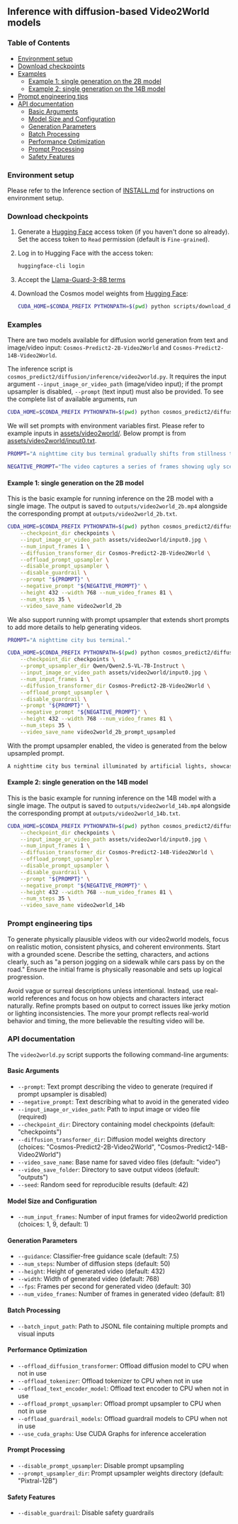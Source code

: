 ## Inference with diffusion-based Video2World models

### Table of Contents
- [Environment setup](#environment-setup)
- [Download checkpoints](#download-checkpoints)
- [Examples](#examples)
  - [Example 1: single generation on the 2B model](#example-1-single-generation-on-the-2b-model)
  - [Example 2: single generation on the 14B model](#example-2-single-generation-on-the-14b-model)
- [Prompt engineering tips](#prompt-engineering-tips)
- [API documentation](#api-documentation)
  - [Basic Arguments](#basic-arguments)
  - [Model Size and Configuration](#model-size-and-configuration)
  - [Generation Parameters](#generation-parameters)
  - [Batch Processing](#batch-processing)
  - [Performance Optimization](#performance-optimization)
  - [Prompt Processing](#prompt-processing)
  - [Safety Features](#safety-features)

### Environment setup

Please refer to the Inference section of [INSTALL.md](/INSTALL.md#inference) for instructions on environment setup.

### Download checkpoints

1. Generate a [Hugging Face](https://huggingface.co/settings/tokens) access token (if you haven't done so already). Set the access token to `Read` permission (default is `Fine-grained`).

2. Log in to Hugging Face with the access token:
   ```bash
   huggingface-cli login
   ```
3. Accept the [Llama-Guard-3-8B terms](https://huggingface.co/meta-llama/Llama-Guard-3-8B)

4. Download the Cosmos model weights from [Hugging Face](https://huggingface.co/collections/nvidia/cosmos-predict2-68028efc052239369a0f2959):
   ```bash
   CUDA_HOME=$CONDA_PREFIX PYTHONPATH=$(pwd) python scripts/download_diffusion_checkpoints.py --model_sizes 2B 14B --model_types Video2World --checkpoint_dir checkpoints
   ```

<!-- ### GPU memory requirements

We report the maximum observed GPU memory usage during end-to-end inference. Additionally, we offer a series of model offloading strategies to help users manage GPU memory usage effectively.

For GPUs with limited memory, we recommend fully offloading all models. For higher-end GPUs, users can select the most suitable offloading strategy considering the numbers provided below.

| Offloading Strategy                                                              | Cosmos-Predict2-2B-Video2World | Cosmos-Predict2-14B-Video2World |
|----------------------------------------------------------------------------------|---------|---------|
| Offload prompt upsampler                                                         | 76.5 GB | > 80.0 GB |
| Offload prompt upsampler & guardrails                                            | 59.9 GB | 73.3 GB |
| Offload prompt upsampler & guardrails & T5 encoder                               | 41.3 GB | 54.8 GB |
| Offload prompt upsampler & guardrails & T5 encoder & tokenizer                   | 41.1 GB | 54.5 GB |
| Offload prompt upsampler & guardrails & T5 encoder & tokenizer & diffusion model | 27.3 GB | 39.0 GB |

The numbers may vary depending on system specs and are for reference only. -->

### Examples

There are two models available for diffusion world generation from text and image/video input: `Cosmos-Predict2-2B-Video2World` and `Cosmos-Predict2-14B-Video2World`.

The inference script is `cosmos_predict2/diffusion/inference/video2world.py`.
It requires the input argument `--input_image_or_video_path` (image/video input); if the prompt upsampler is disabled, `--prompt` (text input) must also be provided.
To see the complete list of available arguments, run
```bash
CUDA_HOME=$CONDA_PREFIX PYTHONPATH=$(pwd) python cosmos_predict2/diffusion/inference/video2world.py --help
```

We will set prompts with environment variables first.
Please refer to example inputs in [assets/video2world/](/assets/video2world/).
Below prompt is from [assets/video2world/input0.txt](/assets/video2world/input0.txt).
```bash
PROMPT="A nighttime city bus terminal gradually shifts from stillness to subtle movement. At first, multiple double-decker buses are parked under the glow of overhead lights, with a central bus labeled "87D" facing forward and stationary. As the video progresses, the bus in the middle moves ahead slowly, its headlights brightening the surrounding area and casting reflections onto adjacent vehicles. The motion creates space in the lineup, signaling activity within the otherwise quiet station. It then comes to a smooth stop, resuming its position in line. Overhead signage in Chinese characters remains illuminated, enhancing the vibrant, urban night scene."

NEGATIVE_PROMPT="The video captures a series of frames showing ugly scenes, static with no motion, motion blur, over-saturation, shaky footage, low resolution, grainy texture, pixelated images, poorly lit areas, underexposed and overexposed scenes, poor color balance, washed out colors, choppy sequences, jerky movements, low frame rate, artifacting, color banding, unnatural transitions, outdated special effects, fake elements, unconvincing visuals, poorly edited content, jump cuts, visual noise, and flickering. Overall, the video is of poor quality."
```

#### Example 1: single generation on the 2B model
This is the basic example for running inference on the 2B model with a single image. 
The output is saved to `outputs/video2world_2b.mp4` alongside the corresponding prompt at `outputs/video2world_2b.txt`.

```bash
CUDA_HOME=$CONDA_PREFIX PYTHONPATH=$(pwd) python cosmos_predict2/diffusion/inference/video2world.py \
    --checkpoint_dir checkpoints \
    --input_image_or_video_path assets/video2world/input0.jpg \
    --num_input_frames 1 \
    --diffusion_transformer_dir Cosmos-Predict2-2B-Video2World \
    --offload_prompt_upsampler \
    --disable_prompt_upsampler \
    --disable_guardrail \
    --prompt "${PROMPT}" \
    --negative_prompt "${NEGATIVE_PROMPT}" \
    --height 432 --width 768 --num_video_frames 81 \
    --num_steps 35 \
    --video_save_name video2world_2b
```

We also support running with prompt upsampler that extends short prompts to add more details to help generating videos.
```bash
PROMPT="A nighttime city bus terminal."

CUDA_HOME=$CONDA_PREFIX PYTHONPATH=$(pwd) python cosmos_predict2/diffusion/inference/video2world.py \
    --checkpoint_dir checkpoints \
    --prompt_upsampler_dir Qwen/Qwen2.5-VL-7B-Instruct \
    --input_image_or_video_path assets/video2world/input0.jpg \
    --num_input_frames 1 \
    --diffusion_transformer_dir Cosmos-Predict2-2B-Video2World \
    --offload_prompt_upsampler \
    --disable_guardrail \
    --prompt "${PROMPT}" \
    --negative_prompt "${NEGATIVE_PROMPT}" \
    --height 432 --width 768 --num_video_frames 81 \
    --num_steps 35 \
    --video_save_name video2world_2b_prompt_upsampled
```

With the prompt upsampler enabled, the video is generated from the below upsampled prompt.
```bash
A nighttime city bus terminal illuminated by artificial lights, showcasing a bustling urban environment. Several buses, including a prominent yellow double-decker, are parked along the platform, their headlights and taillights casting a warm glow. The terminal is set against a backdrop of tall buildings, their windows reflecting the city lights. The sky is overcast, adding a moody ambiance to the scene. A close-up shot captures the details of the buses and the platform, emphasizing the dynamic energy of the terminal.
```

#### Example 2: single generation on the 14B model
This is the basic example for running inference on the 14B model with a single image. 
The output is saved to `outputs/video2world_14b.mp4` alongside the corresponding prompt at `outputs/video2world_14b.txt`.

```bash
CUDA_HOME=$CONDA_PREFIX PYTHONPATH=$(pwd) python cosmos_predict2/diffusion/inference/video2world.py \
    --checkpoint_dir checkpoints \
    --input_image_or_video_path assets/video2world/input0.jpg \
    --num_input_frames 1 \
    --diffusion_transformer_dir Cosmos-Predict2-14B-Video2World \
    --offload_prompt_upsampler \
    --disable_prompt_upsampler \
    --disable_guardrail \
    --prompt "${PROMPT}" \
    --negative_prompt "${NEGATIVE_PROMPT}" \
    --height 432 --width 768 --num_video_frames 81 \
    --num_steps 35 \
    --video_save_name video2world_14b
```

<!-- #### Example 2: single generation on the 14B model with model offloading
We run inference on the 14B model with offloading flags enabled. This is suitable for low-memory GPUs. Model offloading is also required for the 14B model to avoid OOM.
```bash
CUDA_HOME=$CONDA_PREFIX PYTHONPATH=$(pwd) python cosmos_predict2/diffusion/inference/video2world.py \
    --checkpoint_dir checkpoints \
    --diffusion_transformer_dir Cosmos-Predict2-14B-Video2World \
    --input_image_or_video_path assets/diffusion/video2world_input0.jpg \
    --num_input_frames 1 \
    --offload_tokenizer \
    --offload_diffusion_transformer \
    --offload_text_encoder_model \
    --offload_prompt_upsampler \
    --offload_guardrail_models \
    --video_save_name diffusion-video2world-14b
```

#### Example 3: single generation with multi-GPU inference
This example runs parallelized inference on a single prompt using 8 GPUs.
```bash
NUM_GPUS=8
CUDA_HOME=$CONDA_PREFIX PYTHONPATH=$(pwd) torchrun --nproc_per_node=${NUM_GPUS} cosmos_predict2/diffusion/inference/video2world.py \
    --num_gpus ${NUM_GPUS} \
    --checkpoint_dir checkpoints \
    --diffusion_transformer_dir Cosmos-Predict2-2B-Video2World \
    --input_image_or_video_path assets/diffusion/video2world_input0.jpg \
    --num_input_frames 1 \
    --offload_prompt_upsampler \
    --video_save_name diffusion-video2world-2b
```

#### Example 4: batch generation
This example runs inference on a batch of prompts, provided through the `--batch_input_path` argument (path to a JSONL file).
Each line in the JSONL file must contain a `visual_input` field:
```json
{"visual_input": "path/to/video1.mp4"}
{"visual_input": "path/to/video2.mp4"}
```
Inference command (with 9 input frames):
```bash
CUDA_HOME=$CONDA_PREFIX PYTHONPATH=$(pwd) python cosmos_predict2/diffusion/inference/video2world.py \
    --checkpoint_dir checkpoints \
    --diffusion_transformer_dir Cosmos-Predict2-2B-Video2World \
    --batch_input_path assets/diffusion/batch_inputs/video2world_ps.jsonl \
    --num_input_frames 9 \
    --offload_prompt_upsampler \
    --video_save_folder diffusion-video2world-2b-batch
```

#### Example 5: batch generation without prompt upsampler
This example runs inference on a batch of prompts, provided through the `--batch_input_path` argument (path to a JSONL file).
The prompt upsampler is disabled, and thus each line in the JSONL file will need to include both `prompt` and `visual_input` fields.
```json
{"prompt": "prompt1", "visual_input": "path/to/video1.mp4"}
{"prompt": "prompt2", "visual_input": "path/to/video2.mp4"}
```
Inference command (with 9 input frames):
```bash
CUDA_HOME=$CONDA_PREFIX PYTHONPATH=$(pwd) python cosmos_predict2/diffusion/inference/video2world.py \
    --checkpoint_dir checkpoints \
    --diffusion_transformer_dir Cosmos-Predict2-2B-Video2World \
    --batch_input_path assets/diffusion/batch_inputs/video2world_wo_ps.jsonl \
    --num_input_frames 9 \
    --disable_prompt_upsampler \
    --video_save_folder diffusion-video2world-2b-batch-wo-ps
``` -->


### Prompt engineering tips

To generate physically plausible videos with our video2world models, focus on realistic motion, consistent physics, and coherent environments. Start with a grounded scene. Describe the setting, characters, and actions clearly, such as "a person jogging on a sidewalk while cars pass by on the road." Ensure the initial frame is physically reasonable and sets up logical progression.

Avoid vague or surreal descriptions unless intentional. Instead, use real-world references and focus on how objects and characters interact naturally. Refine prompts based on output to correct issues like jerky motion or lighting inconsistencies. The more your prompt reflects real-world behavior and timing, the more believable the resulting video will be.

### API documentation

The `video2world.py` script supports the following command-line arguments:

#### Basic Arguments
- `--prompt`: Text prompt describing the video to generate (required if prompt upsampler is disabled)
- `--negative_prompt`: Text describing what to avoid in the generated video
- `--input_image_or_video_path`: Path to input image or video file (required)
- `--checkpoint_dir`: Directory containing model checkpoints (default: "checkpoints")
- `--diffusion_transformer_dir`: Diffusion model weights directory (choices: "Cosmos-Predict2-2B-Video2World", "Cosmos-Predict2-14B-Video2World")
- `--video_save_name`: Base name for saved video files (default: "video")
- `--video_save_folder`: Directory to save output videos (default: "outputs")
- `--seed`: Random seed for reproducible results (default: 42)

#### Model Size and Configuration
- `--num_input_frames`: Number of input frames for video2world prediction (choices: 1, 9, default: 1)

#### Generation Parameters
- `--guidance`: Classifier-free guidance scale (default: 7.5)
- `--num_steps`: Number of diffusion steps (default: 50)
- `--height`: Height of generated video (default: 432)
- `--width`: Width of generated video (default: 768)
- `--fps`: Frames per second for generated video (default: 30)
- `--num_video_frames`: Number of frames in generated video (default: 81)

#### Batch Processing
- `--batch_input_path`: Path to JSONL file containing multiple prompts and visual inputs

#### Performance Optimization
- `--offload_diffusion_transformer`: Offload diffusion model to CPU when not in use
- `--offload_tokenizer`: Offload tokenizer to CPU when not in use
- `--offload_text_encoder_model`: Offload text encoder to CPU when not in use
- `--offload_prompt_upsampler`: Offload prompt upsampler to CPU when not in use
- `--offload_guardrail_models`: Offload guardrail models to CPU when not in use
- `--use_cuda_graphs`: Use CUDA Graphs for inference acceleration

#### Prompt Processing
- `--disable_prompt_upsampler`: Disable prompt upsampling
- `--prompt_upsampler_dir`: Prompt upsampler weights directory (default: "Pixtral-12B")

#### Safety Features
- `--disable_guardrail`: Disable safety guardrails
